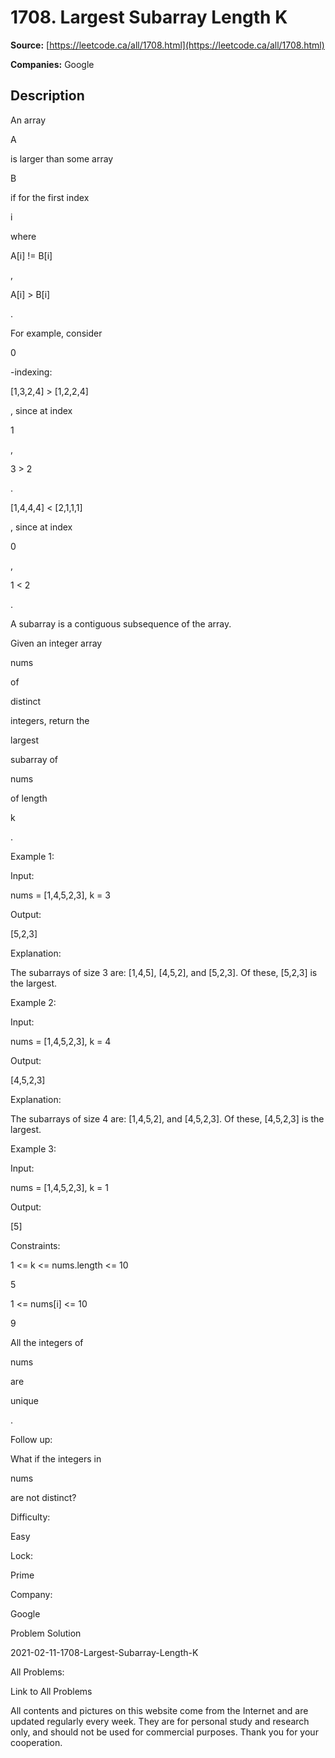 # 1708. Largest Subarray Length K

**Source:** [https://leetcode.ca/all/1708.html](https://leetcode.ca/all/1708.html)

**Companies:** Google

## Description

An array

A

is larger than some array

B

if for the first
            index

i

where

A[i] != B[i]

,

A[i] > B[i]

.

For example, consider

0

-indexing:

[1,3,2,4] > [1,2,2,4]

, since at index

1

,

3
                    > 2

.

[1,4,4,4] < [2,1,1,1]

, since at index

0

,

1
                    < 2

.

A subarray is a contiguous subsequence of the array.

Given an integer array

nums

of

distinct

integers,
                return the

largest

subarray of

nums

of length

k

.

Example 1:

Input:

nums = [1,4,5,2,3], k = 3

Output:

[5,2,3]

Explanation:

The subarrays of size 3 are: [1,4,5], [4,5,2], and [5,2,3].
Of these, [5,2,3] is the largest.

Example 2:

Input:

nums = [1,4,5,2,3], k = 4

Output:

[4,5,2,3]

Explanation:

The subarrays of size 4 are: [1,4,5,2], and [4,5,2,3].
Of these, [4,5,2,3] is the largest.

Example 3:

Input:

nums = [1,4,5,2,3], k = 1

Output:

[5]

Constraints:

1 <= k <= nums.length <= 10

5

1 <= nums[i] <= 10

9

All the integers of

nums

are

unique

.

Follow up:

What if the integers in

nums

are not distinct?

Difficulty:

Easy

Lock:

Prime

Company:

Google

Problem Solution

2021-02-11-1708-Largest-Subarray-Length-K

All Problems:

Link to All Problems

All contents and pictures on this website come from the Internet and are updated regularly
        every week. They are for personal study and research only, and should not be used for
        commercial purposes. Thank you for your cooperation.

